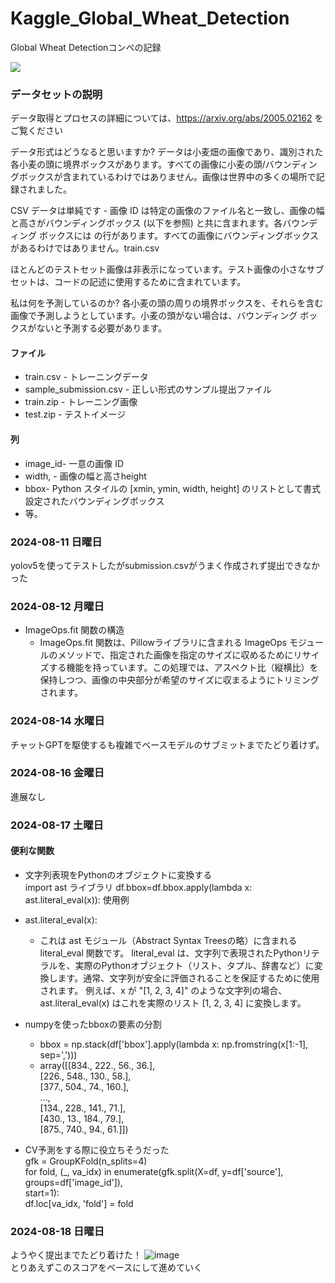 # Kaggle_Global_Wheat_Detection
Global Wheat Detectionコンペの記録

![](https://storage.googleapis.com/kaggle-media/competitions/UofS-Wheat/descriptionimage.png)

### データセットの説明
データ取得とプロセスの詳細については、https://arxiv.org/abs/2005.02162 をご覧ください

データ形式はどうなると思いますか?
データは小麦畑の画像であり、識別された各小麦の頭に境界ボックスがあります。すべての画像に小麦の頭/バウンディングボックスが含まれているわけではありません。画像は世界中の多くの場所で記録されました。

CSV データは単純です - 画像 ID は特定の画像のファイル名と一致し、画像の幅と高さがバウンディングボックス (以下を参照) と共に含まれます。各バウンディング ボックスには の行があります。すべての画像にバウンディングボックスがあるわけではありません。train.csv

ほとんどのテストセット画像は非表示になっています。テスト画像の小さなサブセットは、コードの記述に使用するために含まれています。

私は何を予測しているのか?
各小麦の頭の周りの境界ボックスを、それらを含む画像で予測しようとしています。小麦の頭がない場合は、バウンディング ボックスがないと予測する必要があります。

#### ファイル  
- train.csv - トレーニングデータ  
- sample_submission.csv - 正しい形式のサンプル提出ファイル  
- train.zip - トレーニング画像  
- test.zip - テストイメージ  

#### 列  
- image_id- 一意の画像 ID  
- width, - 画像の幅と高さheight  
- bbox- Python スタイルの [xmin, ymin, width, height] のリストとして書式設定されたバウンディングボックス  
- 等。

### 2024-08-11 日曜日
yolov5を使ってテストしたがsubmission.csvがうまく作成されず提出できなかった

### 2024-08-12 月曜日
- ImageOps.fit 関数の構造
  - ImageOps.fit 関数は、Pillowライブラリに含まれる ImageOps モジュールのメソッドで、指定された画像を指定のサイズに収めるためにリサイズする機能を持っています。この処理では、アスペクト比（縦横比）を保持しつつ、画像の中央部分が希望のサイズに収まるようにトリミングされます。

### 2024-08-14 水曜日
チャットGPTを駆使するも複雑でベースモデルのサブミットまでたどり着けず。

### 2024-08-16 金曜日
進展なし

### 2024-08-17 土曜日
#### 便利な関数
- 文字列表現をPythonのオブジェクトに変換する  
  import ast ライブラリ
  df.bbox=df.bbox.apply(lambda x: ast.literal_eval(x)): 使用例    

- ast.literal_eval(x):
  - これは ast モジュール（Abstract Syntax Treesの略）に含まれる literal_eval 関数です。
literal_eval は、文字列で表現されたPythonリテラルを、実際のPythonオブジェクト（リスト、タプル、辞書など）に変換します。通常、文字列が安全に評価されることを保証するために使用されます。
例えば、x が "[1, 2, 3, 4]" のような文字列の場合、ast.literal_eval(x) はこれを実際のリスト [1, 2, 3, 4] に変換します。
- numpyを使ったbboxの要素の分割
  - bbox = np.stack(df['bbox'].apply(lambda x: np.fromstring(x[1:-1], sep=',')))
  - array([[834., 222.,  56.,  36.],  
           [226., 548., 130.,  58.],  
           [377., 504.,  74., 160.],  
           ...,  
           [134., 228., 141.,  71.],  
           [430.,  13., 184.,  79.],  
           [875., 740.,  94.,  61.]])

- CV予測をする際に役立ちそうだった  
gfk = GroupKFold(n_splits=4)  
for fold, (_, va_idx) in enumerate(gfk.split(X=df, y=df['source'],  
                                                  groups=df['image_id']),  
                                   start=1):  
    df.loc[va_idx, 'fold'] = fold  

### 2024-08-18 日曜日
ようやく提出までたどり着けた！
![image](https://github.com/user-attachments/assets/9c080e20-ae42-4405-afc8-1e2acfdf1620)  
とりあえずこのスコアをベースにして進めていく
